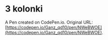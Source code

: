 # 3 kolonki

A Pen created on CodePen.io. Original URL: [https://codepen.io/Ganz_qd10/pen/NWeBWOE](https://codepen.io/Ganz_qd10/pen/NWeBWOE).

